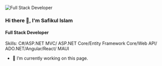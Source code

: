 ![Full Stack Developer](https://pbs.twimg.com/profile_banners/1802786748952645632/1718653315/1080x360)
### Hi there 👋, I'm Safikul Islam
#### Full Stack Developer



Skills: C#/ASP.NET MVC/ ASP.NET Core/Entity Framework Core/Web API/ ADO.NET/Angular/React/ MAUI

- 🔭 I’m currently working on this page. 





